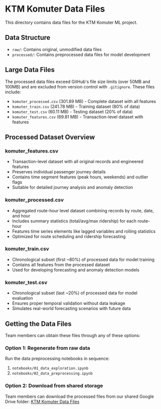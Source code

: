 # KTM Komuter Data Files

This directory contains data files for the KTM Komuter ML project.

## Data Structure

- `raw/`: Contains original, unmodified data files
- `processed/`: Contains preprocessed data files for model development

## Large Data Files

The processed data files exceed GitHub's file size limits (over 50MB and 100MB) and are excluded from version control with `.gitignore`. These files include:

- `komuter_processed.csv` (301.89 MB) - Complete dataset with all features
- `komuter_train.csv` (241.78 MB) - Training dataset (80% of data)
- `komuter_test.csv` (60.11 MB) - Testing dataset (20% of data)
- `komuter_features.csv` (69.81 MB) - Transaction-level dataset with features

## Processed Dataset Overview

### komuter_features.csv
- Transaction-level dataset with all original records and engineered features
- Preserves individual passenger journey details
- Contains time segment features (peak hours, weekends) and outlier flags
- Suitable for detailed journey analysis and anomaly detection

### komuter_processed.csv
- Aggregated route-hour level dataset combining records by route, date, and hour
- Includes summary statistics (total/avg/max ridership) for each route-hour
- Features time series elements like lagged variables and rolling statistics
- Optimized for route scheduling and ridership forecasting

### komuter_train.csv
- Chronological subset (first ~80%) of processed data for model training
- Contains all features from the processed dataset
- Used for developing forecasting and anomaly detection models

### komuter_test.csv
- Chronological subset (last ~20%) of processed data for model evaluation
- Ensures proper temporal validation without data leakage
- Simulates real-world forecasting scenarios with future data

## Getting the Data Files

Team members can obtain these files through any of these options:

### Option 1: Regenerate from raw data

Run the data preprocessing notebooks in sequence:
1. `notebooks/01_data_exploration.ipynb`
2. `notebooks/02_data_preprocessing.ipynb`

### Option 2: Download from shared storage

Team members can download the processed files from our shared Google Drive folder:
[KTM Komuter Data Files](https://drive.google.com/drive/folders/1uTp05tN6uCVXIlCNIDzUw0r4d0HBMSsy?usp=drive_link)